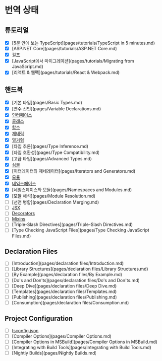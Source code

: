 # 번역 상태

## 튜토리얼
- [x] [5분 안에 보는 TypeScript](pages/tutorials/TypeScript in 5 minutes.md)
- [x] [ASP.NET Core](pages/tutorials/ASP.NET Core.md)
- [x] [걸프](pages/tutorials/Gulp.md)
- [x] [JavaScript에서 마이그레이션](pages/tutorials/Migrating from JavaScript.md)
- [x] [리액트 & 웹팩](pages/tutorials/React & Webpack.md)
## 핸드북
- [x] [기본 타입](pages/Basic Types.md)
- [x] [변수 선언](pages/Variable Declarations.md)
- [x] [인터페이스](pages/Interfaces.md)
- [x] [클래스](pages/Classes.md)
- [x] [함수](pages/Functions.md)
- [x] [제네릭](pages/Generics.md)
- [x] [열거형](pages/Enums.md)
- [x] [타입 추론](pages/Type Inference.md)
- [x] [타입 호환성](pages/Type Compatibility.md)
- [x] [고급 타입](pages/Advanced Types.md)
- [x] [심볼](pages/Symbols.md)
- [x] [이터레이터와 제네레이터](pages/Iterators and Generators.md)
- [x] [모듈](pages/Modules.md)
- [x] [네임스페이스](pages/Namespaces.md)
- [x] [네임스페이스와 모듈](pages/Namespaces and Modules.md)
- [x] [모듈 해석](pages/Module Resolution.md)
- [ ] [선언 병합](pages/Declaration Merging.md)
- [ ] [JSX](pages/JSX.md)
- [ ] [Decorators](pages/Decorators.md)
- [ ] [Mixins](pages/Mixins.md)
- [ ] [Triple-Slash Directives](pages/Triple-Slash Directives.md)
- [ ] [Type Checking JavaScript Files](pages/Type Checking JavaScript Files.md)
## Declaration Files
- [ ] [Introduction](pages/declaration files/Introduction.md)
- [ ] [Library Structures](pages/declaration files/Library Structures.md)
- [ ] [By Example](pages/declaration files/By Example.md)
- [ ] [Do's and Don'ts](pages/declaration files/Do's and Don'ts.md)
- [ ] [Deep Dive](pages/declaration files/Deep Dive.md)
- [ ] [Templates](pages/declaration files/Templates.md)
- [ ] [Publishing](pages/declaration files/Publishing.md)
- [ ] [Consumption](pages/declaration files/Consumption.md)
## Project Configuration
- [ ] [tsconfig.json](pages/tsconfig.json.md)
- [ ] [Compiler Options](pages/Compiler Options.md)
- [ ] [Compiler Options in MSBuild](pages/Compiler Options in MSBuild.md)
- [ ] [Integrating with Build Tools](pages/Integrating with Build Tools.md)
- [ ] [Nightly Builds](pages/Nightly Builds.md)